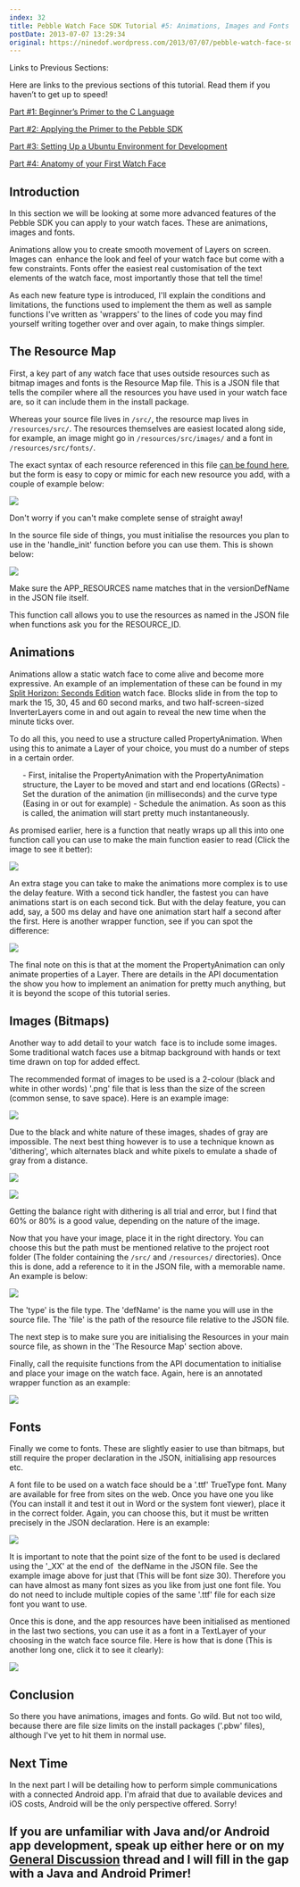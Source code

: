 ```yaml
---
index: 32
title: Pebble Watch Face SDK Tutorial #5: Animations, Images and Fonts
postDate: 2013-07-07 13:29:34
original: https://ninedof.wordpress.com/2013/07/07/pebble-watch-face-sdk-tutorial-5-animations-images-and-fonts/
---
```


Links to Previous Sections:

Here are links to the previous sections of this tutorial. Read them if you haven’t to get up to speed!

 [Part #1: Beginner’s Primer to the C Language](http://ninedof.wordpress.com/2013/06/19/pebble-watch-face-sdk-tutorial-1-beginners-primer-to-the-c-language/)

 [Part #2: Applying the Primer to the Pebble SDK](http://ninedof.wordpress.com/2013/06/20/pebble-watch-face-sdk-tutorial-2-applying-the-primer-to-the-pebble-sdk/)

 [Part #3: Setting Up a Ubuntu Environment for Development](http://ninedof.wordpress.com/2013/06/20/pebble-watch-face-sdk-tutorial-3-setting-up-a-ubuntu-virtual-machine-for-development/)

 [Part #4: Anatomy of your First Watch Face](http://ninedof.wordpress.com/2013/06/21/pebble-watch-face-sdk-tutorial-4-anatomy-of-your-first-watch-face/)

## Introduction

In this section we will be looking at some more advanced features of the Pebble SDK you can apply to your watch faces. These are animations, images and fonts.

Animations allow you to create smooth movement of Layers on screen. Images can  enhance the look and feel of your watch face but come with a few constraints. Fonts offer the easiest real customisation of the text elements of the watch face, most importantly those that tell the time!

As each new feature type is introduced, I'll explain the conditions and limitations, the functions used to implement the them as well as sample functions I've written as 'wrappers' to the lines of code you may find yourself writing together over and over again, to make things simpler.

## The Resource Map

First, a key part of any watch face that uses outside resources such as bitmap images and fonts is the Resource Map file. This is a JSON file that tells the compiler where all the resources you have used in your watch face are, so it can include them in the install package.

Whereas your source file lives in <code>/src/</code>, the resource map lives in <code>/resources/src/</code>. The resources themselves are easiest located along side, for example, an image might go in <code>/resources/src/images/</code> and a font in <code>/resources/src/fonts/</code>.

The exact syntax of each resource referenced in this file [can be found here](http://www.w3schools.com/json/json_syntax.asp), but the form is easy to copy or mimic for each new resource you add, with a couple of example below:

![](http://ninedof.files.wordpress.com/2013/07/json-example.png)

Don't worry if you can't make complete sense of straight away!

In the source file side of things, you must initialise the resources you plan to use in the 'handle_init' function before you can use them. This is shown below:

![](http://ninedof.files.wordpress.com/2013/07/resource-init.png)

Make sure the APP_RESOURCES name matches that in the versionDefName in the JSON file itself.

This function call allows you to use the resources as named in the JSON file when functions ask you for the RESOURCE_ID.

## Animations

Animations allow a static watch face to come alive and become more expressive. An example of an implementation of these can be found in my [Split Horizon: Seconds Edition](http://www.mypebblefaces.com/view?fID=3837&amp;aName=Bonsitm&amp;pageTitle=Split+Horizon%3A+Seconds+Edition&amp;auID=3905) watch face. Blocks slide in from the top to mark the 15, 30, 45 and 60 second marks, and two half-screen-sized InverterLayers come in and out again to reveal the new time when the minute ticks over.

To do all this, you need to use a structure called PropertyAnimation. When using this to animate a Layer of your choice, you must do a number of steps in a certain order.
<ol>
	- First, initalise the PropertyAnimation with the PropertyAnimation structure, the Layer to be moved and start and end locations (GRects)
	- Set the duration of the animation (in milliseconds) and the curve type (Easing in or out for example)
	- Schedule the animation. As soon as this is called, the animation will start pretty much instantaneously.
</ol>
As promised earlier, here is a function that neatly wraps up all this into one function call you can use to make the main function easier to read (Click the image to see it better):

![](http://ninedof.files.wordpress.com/2013/07/animatelayer.png?w=545)

An extra stage you can take to make the animations more complex is to use the delay feature. With a second tick handler, the fastest you can have animations start is on each second tick. But with the delay feature, you can add, say, a 500 ms delay and have one animation start half a second after the first. Here is another wrapper function, see if you can spot the difference:

![](http://ninedof.files.wordpress.com/2013/07/animatelayerlater.png?w=545)

The final note on this is that at the moment the PropertyAnimation can only animate properties of a Layer. There are details in the API documentation the show you how to implement an animation for pretty much anything, but it is beyond the scope of this tutorial series.

## Images (Bitmaps)

Another way to add detail to your watch  face is to include some images. Some traditional watch faces use a bitmap background with hands or text time drawn on top for added effect.

The recommended format of images to be used is a 2-colour (black and white in other words) '.png' file that is less than the size of the screen (common sense, to save space). Here is an example image:

![](http://ninedof.files.wordpress.com/2013/07/bnw-png-12.png)

Due to the black and white nature of these images, shades of gray are impossible. The next best thing however is to use a technique known as 'dithering', which alternates black and white pixels to emulate a shade of gray from a distance.

![](http://ninedof.files.wordpress.com/2013/07/bnw-png-2.png)

![](http://ninedof.files.wordpress.com/2013/07/bnw-png-3.png)

Getting the balance right with dithering is all trial and error, but I find that 60% or 80% is a good value, depending on the nature of the image.

Now that you have your image, place it in the right directory. You can choose this but the path must be mentioned relative to the project root folder (The folder containing the <code>/src/</code> and <code>/resources/</code> directories). Once this is done, add a reference to it in the JSON file, with a memorable name. An example is below:

![](http://ninedof.files.wordpress.com/2013/07/png-def.png)

The 'type' is the file type. The 'defName' is the name you will use in the source file. The 'file' is the path of the resource file relative to the JSON file.

The next step is to make sure you are initialising the Resources in your main source file, as shown in the 'The Resource Map' section above.

Finally, call the requisite functions from the API documentation to initialise and place your image on the watch face. Again, here is an annotated wrapper function as an example:

![](http://ninedof.files.wordpress.com/2013/07/setimage.png?w=545)

## Fonts

Finally we come to fonts. These are slightly easier to use than bitmaps, but still require the proper declaration in the JSON, initialising app resources etc.

A font file to be used on a watch face should be a '.ttf' TrueType font. Many are available for free from sites on the web. Once you have one you like (You can install it and test it out in Word or the system font viewer), place it in the correct folder. Again, you can choose this, but it must be written precisely in the JSON declaration. Here is an example:

![](http://ninedof.files.wordpress.com/2013/07/def-font.png)

It is important to note that the point size of the font to be used is declared using the '_XX' at the end of  the defName in the JSON file. See the example image above for just that (This will be font size 30). Therefore you can have almost as many font sizes as you like from just one font file. You do not need to include multiple copies of the same '.ttf' file for each size font you want to use.

Once this is done, and the app resources have been initialised as mentioned in the last two sections, you can use it as a font in a TextLayer of your choosing in the watch face source file. Here is how that is done (This is another long one, click it to see it clearly):

![](http://ninedof.files.wordpress.com/2013/07/setfont.png?w=545)

## Conclusion

So there you have animations, images and fonts. Go wild. But not too wild, because there are file size limits on the install packages ('.pbw' files), although I've yet to hit them in normal use.

## Next Time

In the next part I will be detailing how to perform simple communications with a connected Android app. I'm afraid that due to available devices and iOS costs, Android will be the only perspective offered. Sorry!

## If you are unfamiliar with Java and/or Android app development, speak up either here or on my [General Discussion](http://forums.getpebble.com/discussion/6054/who-wants-a-pebble-watch-face-tutorial-parts-1-to-4-released) thread and I will fill in the gap with a Java and Android Primer!
